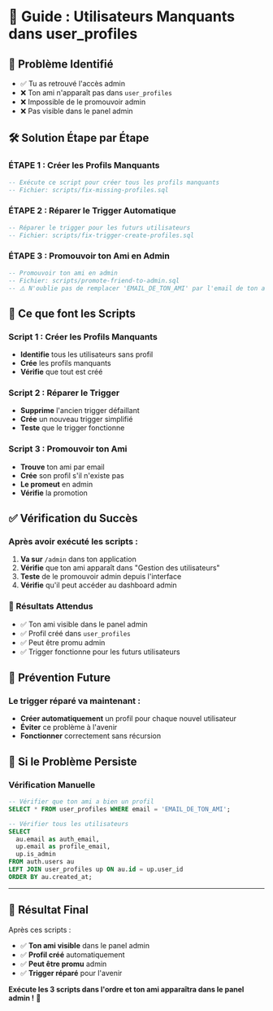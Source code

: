 # 🔧 Guide : Utilisateurs Manquants dans user_profiles

## 🎯 Problème Identifié
- ✅ Tu as retrouvé l'accès admin
- ❌ Ton ami n'apparaît pas dans `user_profiles`
- ❌ Impossible de le promouvoir admin
- ❌ Pas visible dans le panel admin

## 🛠️ Solution Étape par Étape

### **ÉTAPE 1 : Créer les Profils Manquants**
```sql
-- Exécute ce script pour créer tous les profils manquants
-- Fichier: scripts/fix-missing-profiles.sql
```

### **ÉTAPE 2 : Réparer le Trigger Automatique**
```sql
-- Réparer le trigger pour les futurs utilisateurs
-- Fichier: scripts/fix-trigger-create-profiles.sql
```

### **ÉTAPE 3 : Promouvoir ton Ami en Admin**
```sql
-- Promouvoir ton ami en admin
-- Fichier: scripts/promote-friend-to-admin.sql
-- ⚠️ N'oublie pas de remplacer 'EMAIL_DE_TON_AMI' par l'email de ton ami
```

## 🎯 Ce que font les Scripts

### Script 1 : Créer les Profils Manquants
- **Identifie** tous les utilisateurs sans profil
- **Crée** les profils manquants
- **Vérifie** que tout est créé

### Script 2 : Réparer le Trigger
- **Supprime** l'ancien trigger défaillant
- **Crée** un nouveau trigger simplifié
- **Teste** que le trigger fonctionne

### Script 3 : Promouvoir ton Ami
- **Trouve** ton ami par email
- **Crée** son profil s'il n'existe pas
- **Le promeut** en admin
- **Vérifie** la promotion

## ✅ Vérification du Succès

### Après avoir exécuté les scripts :
1. **Va sur** `/admin` dans ton application
2. **Vérifie** que ton ami apparaît dans "Gestion des utilisateurs"
3. **Teste** de le promouvoir admin depuis l'interface
4. **Vérifie** qu'il peut accéder au dashboard admin

### 🎯 Résultats Attendus
- ✅ Ton ami visible dans le panel admin
- ✅ Profil créé dans `user_profiles`
- ✅ Peut être promu admin
- ✅ Trigger fonctionne pour les futurs utilisateurs

## 🔄 Prévention Future

### Le trigger réparé va maintenant :
- **Créer automatiquement** un profil pour chaque nouvel utilisateur
- **Éviter** ce problème à l'avenir
- **Fonctionner** correctement sans récursion

## 🚨 Si le Problème Persiste

### Vérification Manuelle
```sql
-- Vérifier que ton ami a bien un profil
SELECT * FROM user_profiles WHERE email = 'EMAIL_DE_TON_AMI';

-- Vérifier tous les utilisateurs
SELECT 
  au.email as auth_email,
  up.email as profile_email,
  up.is_admin
FROM auth.users au
LEFT JOIN user_profiles up ON au.id = up.user_id
ORDER BY au.created_at;
```

---

## 🎉 Résultat Final

Après ces scripts :
- ✅ **Ton ami visible** dans le panel admin
- ✅ **Profil créé** automatiquement
- ✅ **Peut être promu** admin
- ✅ **Trigger réparé** pour l'avenir

**Exécute les 3 scripts dans l'ordre et ton ami apparaîtra dans le panel admin !** 🚀
